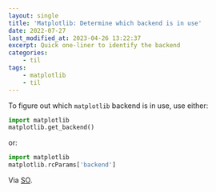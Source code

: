 ```yaml
---
layout: single
title: 'Matplotlib: Determine which backend is in use'
date: 2022-07-27
last_modified_at: 2023-04-26 13:22:37
excerpt: Quick one-liner to identify the backend
categories:
    - til
tags:
    - matplotlib
    - til
---
```


To figure out which `matplotlib` backend is in use, use either:

```python
import matplotlib
matplotlib.get_backend()
```

or:

```python
import matplotlib
matplotlib.rcParams['backend']
```

Via [SO](https://web.archive.org/web/20220228120340/https://stackoverflow.com/questions/3580027/how-do-you-determine-which-backend-is-being-used-by-matplotlib).
